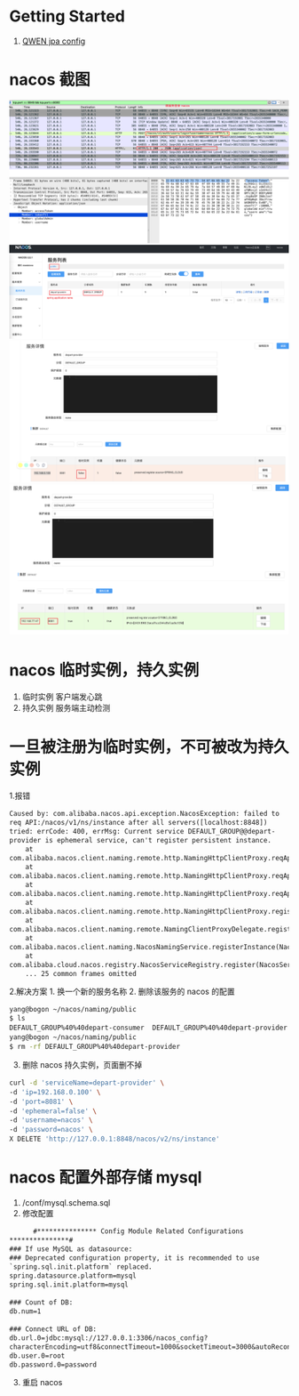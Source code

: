# Getting Started

1. [QWEN jpa config](https://chat.qwen.ai/c/40b181ca-5bd3-41e3-8fc8-8a7ec65aa40d)

# nacos 截图

!["微服务启动-登录 nacos"](images/nacos-micro-service-login.png "微服务启动-登录 nacos")
!["nacos-服务列表-服务名"](images/nacos-服务列表-服务名.png "nacos-服务列表-服务名")
!["nacos-持久实例服务详情"](images/nacos-持久实例服务详情.png "nacos-持久实例服务详情")
!["nacos-服务详情"](images/nacos-服务详情.png "nacos-服务详情")


# nacos 临时实例，持久实例

1. 临时实例 客户端发心跳
2. 持久实例 服务端主动检测

# 一旦被注册为临时实例，不可被改为持久实例

1.报错

```
Caused by: com.alibaba.nacos.api.exception.NacosException: failed to req API:/nacos/v1/ns/instance after all servers([localhost:8848]) tried: errCode: 400, errMsg: Current service DEFAULT_GROUP@@depart-provider is ephemeral service, can't register persistent instance. 
	at com.alibaba.nacos.client.naming.remote.http.NamingHttpClientProxy.reqApi(NamingHttpClientProxy.java:410)
	at com.alibaba.nacos.client.naming.remote.http.NamingHttpClientProxy.reqApi(NamingHttpClientProxy.java:351)
	at com.alibaba.nacos.client.naming.remote.http.NamingHttpClientProxy.reqApi(NamingHttpClientProxy.java:346)
	at com.alibaba.nacos.client.naming.remote.http.NamingHttpClientProxy.registerService(NamingHttpClientProxy.java:153)
	at com.alibaba.nacos.client.naming.remote.NamingClientProxyDelegate.registerService(NamingClientProxyDelegate.java:98)
	at com.alibaba.nacos.client.naming.NacosNamingService.registerInstance(NacosNamingService.java:143)
	at com.alibaba.cloud.nacos.registry.NacosServiceRegistry.register(NacosServiceRegistry.java:75)
	... 25 common frames omitted
```
2.解决方案
    1. 换一个新的服务名称
    2. 删除该服务的 nacos 的配置
```bash
yang@bogon ~/nacos/naming/public
$ ls
DEFAULT_GROUP%40%40depart-consumer	DEFAULT_GROUP%40%40depart-provider	failover
yang@bogon ~/nacos/naming/public
$ rm -rf DEFAULT_GROUP%40%40depart-provider
```
3. 删除 nacos 持久实例，页面删不掉
```bash
curl -d 'serviceName=depart-provider' \
-d 'ip=192.168.0.100' \
-d 'port=8081' \
-d 'ephemeral=false' \
-d 'username=nacos' \
-d 'password=nacos' \
X DELETE 'http://127.0.0.1:8848/nacos/v2/ns/instance'
```


# nacos 配置外部存储 mysql

1. /conf/mysql.schema.sql
2. 修改配置
```
      #*************** Config Module Related Configurations ***************#
### If use MySQL as datasource:
### Deprecated configuration property, it is recommended to use `spring.sql.init.platform` replaced.
spring.datasource.platform=mysql
spring.sql.init.platform=mysql

### Count of DB:
db.num=1

### Connect URL of DB:
db.url.0=jdbc:mysql://127.0.0.1:3306/nacos_config?characterEncoding=utf8&connectTimeout=1000&socketTimeout=3000&autoReconnect=true&useUnicode=true&useSSL=false&serverTimezone=Asia/Shanghai
db.user.0=root
db.password.0=password
```
3. 重启 nacos

